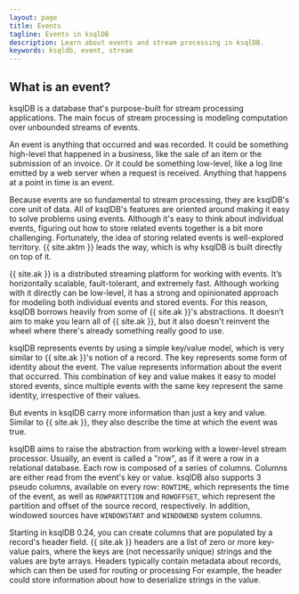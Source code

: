 ```yaml
---
layout: page
title: Events
tagline: Events in ksqlDB
description: Learn about events and stream processing in ksqlDB. 
keywords: ksqldb, event, stream
---
```


<script type="text/javascript">
        window.location = 'https://docs.confluent.io/platform/current/ksqldb/concepts/events.html';
</script>

What is an event?
-----------------

ksqlDB is a database that's purpose-built for stream
processing applications. The main focus of stream processing is modeling
computation over unbounded streams of events.

An event is anything that occurred and was recorded. It could be something
high-level that happened in a business, like the sale of an item or the
submission of an invoice. Or it could be something low-level, like a log line
emitted by a web server when a request is received. Anything that happens at
a point in time is an event.

Because events are so fundamental to stream processing, they are ksqlDB's core
unit of data. All of ksqlDB's features are oriented around making it easy to
solve problems using events. Although it's easy to think about individual
events, figuring out how to store related events together is a bit more
challenging. Fortunately, the idea of storing related events is well-explored
territory. {{ site.aktm }} leads the way, which is why ksqlDB is built directly
on top of it.

{{ site.ak }} is a distributed streaming platform for working with events. It’s
horizontally scalable, fault-tolerant, and extremely fast. Although working
with it directly can be low-level, it has a strong and opinionated approach for
modeling both individual events and stored events. For this reason, ksqlDB
borrows heavily from some of {{ site.ak }}'s abstractions. It doesn’t aim to
make you learn all of {{ site.ak }}, but it also doesn't reinvent the wheel
where there's already something really good to use.

ksqlDB represents events by using a simple key/value model, which is very
similar to {{ site.ak }}'s notion of a record. The key represents some form of
identity about the event. The value represents information about the event that
occurred. This combination of key and value makes it easy to model stored
events, since multiple events with the same key represent the same identity,
irrespective of their values.

But events in ksqlDB carry more information than just a key and value. Similar
to {{ site.ak }}, they also describe the time at which the event was true.

ksqlDB aims to raise the abstraction from working with a lower-level stream
processor. Usually, an event is called a "row", as if it were a row in a
relational database. Each row is composed of a series of columns. Columns
are either read from the event's key or value. ksqlDB also supports 3
pseudo columns, available on every row: `ROWTIME`, which represents the
time of the event, as well as `ROWPARTITION` and `ROWOFFSET`, which represent
the partition and offset of the source record, respectively.
In addition, windowed sources have `WINDOWSTART` and `WINDOWEND` system columns.

Starting in ksqlDB 0.24, you can create columns that are populated by a
record's header field. {{ site.ak }} headers are a list of zero or more key-value pairs,
where the keys are (not necessarily unique) strings and the values are byte arrays.
Headers typically contain metadata about records, which can then be used for routing
or processing For example, the header could store information about how to deserialize
strings in the value.
